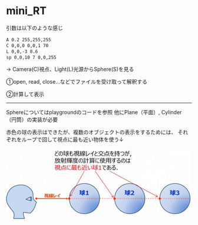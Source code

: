# mini_RT

引数は以下のような感じ
```
A 0.2 255,255,255
C 0,0,0 0,0,1 70
L 0,0,-3 0.6
sp 0,0,10 7 0,0,255
```

-> Camera(C)視点、Light(L)光源からSphere(S)を見る

①open, read, close...などでファイルを受け取って解釈する

②計算して表示

---

Sphereについてはplaygroundのコードを参照
他にPlane（平面）, Cylinder（円筒）の実装が必要

赤色の球の表示はできたが、複数のオブジェクトの表示をするためには、
それぞれをループで回して視点に最も近い物体を使う↓

![alt text](image.png)